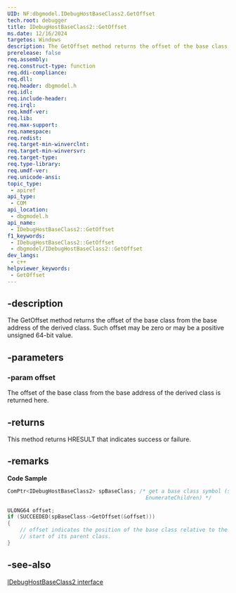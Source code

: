 ```yaml
---
UID: NF:dbgmodel.IDebugHostBaseClass2.GetOffset
tech.root: debugger
title: IDebugHostBaseClass2::GetOffset
ms.date: 12/16/2024
targetos: Windows
description: The GetOffset method returns the offset of the base class from the base address of the derived class.
prerelease: false
req.assembly: 
req.construct-type: function
req.ddi-compliance: 
req.dll: 
req.header: dbgmodel.h
req.idl: 
req.include-header: 
req.irql: 
req.kmdf-ver: 
req.lib: 
req.max-support: 
req.namespace: 
req.redist: 
req.target-min-winverclnt: 
req.target-min-winversvr: 
req.target-type: 
req.type-library: 
req.umdf-ver: 
req.unicode-ansi: 
topic_type:
 - apiref
api_type:
 - COM
api_location:
 - dbgmodel.h
api_name:
 - IDebugHostBaseClass2::GetOffset
f1_keywords:
 - IDebugHostBaseClass2::GetOffset
 - dbgmodel/IDebugHostBaseClass2::GetOffset
dev_langs:
 - c++
helpviewer_keywords:
 - GetOffset
---
```


## -description

The GetOffset method returns the offset of the base class from the base address of the derived class. Such offset may be zero or may be a positive unsigned 64-bit value.

## -parameters

### -param offset

The offset of the base class from the base address of the derived class is returned here.

## -returns

This method returns HRESULT that indicates success or failure.

## -remarks

**Code Sample**

```cpp
ComPtr<IDebugHostBaseClass2> spBaseClass; /* get a base class symbol (see
                                            EnumerateChildren) */

ULONG64 offset;
if (SUCCEEDED(spBaseClass->GetOffset(&offset)))
{
    // offset indicates the position of the base class relative to the 
    // start of its parent class.
}
```

## -see-also

[IDebugHostBaseClass2 interface](nn-dbgmodel-idebughostbaseclass2.md)